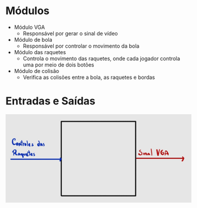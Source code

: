 # Módulos

* Módulo VGA
    * Responsável por gerar o sinal de vídeo
* Módulo de bola
    * Responsável por controlar o movimento da bola
* Módulo das raquetes
    * Controla o movimento das raquetes, onde cada jogador controla uma por meio de dois botões
* Módulo de colisão
    * Verifica as colisões entre a bola, as raquetes e bordas    


# Entradas e Saídas

![](img\entrada_e_saida.jpg)
